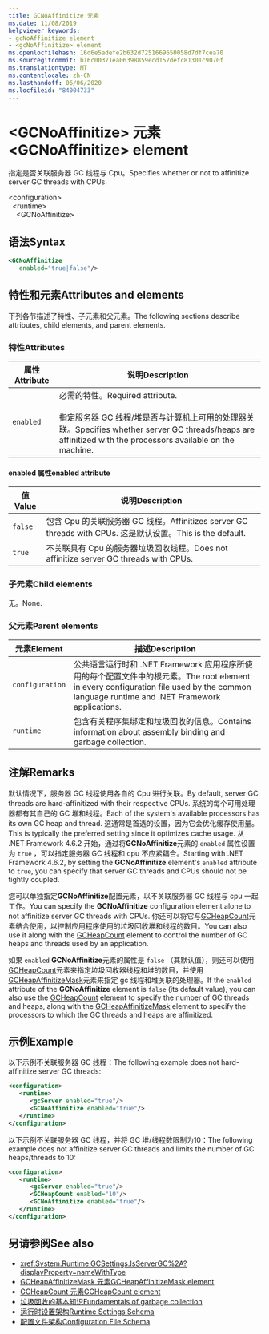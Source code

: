```yaml
---
title: GCNoAffinitize 元素
ms.date: 11/08/2019
helpviewer_keywords:
- gcNoAffinitize element
- <gcNoAffinitize> element
ms.openlocfilehash: 16d6e5adefe2b632d7251669650058d7df7cea70
ms.sourcegitcommit: b16c00371ea06398859ecd157defc81301c9070f
ms.translationtype: MT
ms.contentlocale: zh-CN
ms.lasthandoff: 06/06/2020
ms.locfileid: "84004733"
---
```

# <a name="gcnoaffinitize-element"></a><span data-ttu-id="a5465-102">\<GCNoAffinitize> 元素</span><span class="sxs-lookup"><span data-stu-id="a5465-102">\<GCNoAffinitize> element</span></span>

<span data-ttu-id="a5465-103">指定是否关联服务器 GC 线程与 Cpu。</span><span class="sxs-lookup"><span data-stu-id="a5465-103">Specifies whether or not to affinitize server GC threads with CPUs.</span></span>

\<configuration>\
&nbsp;&nbsp;\<runtime>\
&nbsp;&nbsp;&nbsp;&nbsp;\<GCNoAffinitize>

## <a name="syntax"></a><span data-ttu-id="a5465-104">语法</span><span class="sxs-lookup"><span data-stu-id="a5465-104">Syntax</span></span>

```xml
<GCNoAffinitize
   enabled="true|false"/>
```

## <a name="attributes-and-elements"></a><span data-ttu-id="a5465-105">特性和元素</span><span class="sxs-lookup"><span data-stu-id="a5465-105">Attributes and elements</span></span>

<span data-ttu-id="a5465-106">下列各节描述了特性、子元素和父元素。</span><span class="sxs-lookup"><span data-stu-id="a5465-106">The following sections describe attributes, child elements, and parent elements.</span></span>

### <a name="attributes"></a><span data-ttu-id="a5465-107">特性</span><span class="sxs-lookup"><span data-stu-id="a5465-107">Attributes</span></span>

|<span data-ttu-id="a5465-108">属性</span><span class="sxs-lookup"><span data-stu-id="a5465-108">Attribute</span></span>|<span data-ttu-id="a5465-109">说明</span><span class="sxs-lookup"><span data-stu-id="a5465-109">Description</span></span>|
|---------------|-----------------|
|`enabled`|<span data-ttu-id="a5465-110">必需的特性。</span><span class="sxs-lookup"><span data-stu-id="a5465-110">Required attribute.</span></span><br /><br /><span data-ttu-id="a5465-111">指定服务器 GC 线程/堆是否与计算机上可用的处理器关联。</span><span class="sxs-lookup"><span data-stu-id="a5465-111">Specifies whether server GC threads/heaps are affinitized with the processors available on the machine.</span></span>|

#### <a name="enabled-attribute"></a><span data-ttu-id="a5465-112">enabled 属性</span><span class="sxs-lookup"><span data-stu-id="a5465-112">enabled attribute</span></span>

|<span data-ttu-id="a5465-113">值</span><span class="sxs-lookup"><span data-stu-id="a5465-113">Value</span></span>|<span data-ttu-id="a5465-114">说明</span><span class="sxs-lookup"><span data-stu-id="a5465-114">Description</span></span>|
|-----------|-----------------|
|`false`|<span data-ttu-id="a5465-115">包含 Cpu 的关联服务器 GC 线程。</span><span class="sxs-lookup"><span data-stu-id="a5465-115">Affinitizes server GC threads with CPUs.</span></span> <span data-ttu-id="a5465-116">这是默认设置。</span><span class="sxs-lookup"><span data-stu-id="a5465-116">This is the default.</span></span>|
|`true`|<span data-ttu-id="a5465-117">不关联具有 Cpu 的服务器垃圾回收线程。</span><span class="sxs-lookup"><span data-stu-id="a5465-117">Does not affinitize server GC threads with CPUs.</span></span>|

### <a name="child-elements"></a><span data-ttu-id="a5465-118">子元素</span><span class="sxs-lookup"><span data-stu-id="a5465-118">Child elements</span></span>

<span data-ttu-id="a5465-119">无。</span><span class="sxs-lookup"><span data-stu-id="a5465-119">None.</span></span>

### <a name="parent-elements"></a><span data-ttu-id="a5465-120">父元素</span><span class="sxs-lookup"><span data-stu-id="a5465-120">Parent elements</span></span>

|<span data-ttu-id="a5465-121">元素</span><span class="sxs-lookup"><span data-stu-id="a5465-121">Element</span></span>|<span data-ttu-id="a5465-122">描述</span><span class="sxs-lookup"><span data-stu-id="a5465-122">Description</span></span>|
|-------------|-----------------|
|`configuration`|<span data-ttu-id="a5465-123">公共语言运行时和 .NET Framework 应用程序所使用的每个配置文件中的根元素。</span><span class="sxs-lookup"><span data-stu-id="a5465-123">The root element in every configuration file used by the common language runtime and .NET Framework applications.</span></span>|
|`runtime`|<span data-ttu-id="a5465-124">包含有关程序集绑定和垃圾回收的信息。</span><span class="sxs-lookup"><span data-stu-id="a5465-124">Contains information about assembly binding and garbage collection.</span></span>|

## <a name="remarks"></a><span data-ttu-id="a5465-125">注解</span><span class="sxs-lookup"><span data-stu-id="a5465-125">Remarks</span></span>

<span data-ttu-id="a5465-126">默认情况下，服务器 GC 线程使用各自的 Cpu 进行关联。</span><span class="sxs-lookup"><span data-stu-id="a5465-126">By default, server GC threads are hard-affinitized with their respective CPUs.</span></span> <span data-ttu-id="a5465-127">系统的每个可用处理器都有其自己的 GC 堆和线程。</span><span class="sxs-lookup"><span data-stu-id="a5465-127">Each of the system's available processors has its own GC heap and thread.</span></span> <span data-ttu-id="a5465-128">这通常是首选的设置，因为它会优化缓存使用量。</span><span class="sxs-lookup"><span data-stu-id="a5465-128">This is typically the preferred setting since it optimizes cache usage.</span></span> <span data-ttu-id="a5465-129">从 .NET Framework 4.6.2 开始，通过将**GCNoAffinitize**元素的 `enabled` 属性设置为 `true` ，可以指定服务器 GC 线程和 cpu 不应紧耦合。</span><span class="sxs-lookup"><span data-stu-id="a5465-129">Starting with .NET Framework 4.6.2, by setting the **GCNoAffinitize** element's `enabled` attribute to `true`, you can specify that server GC threads and CPUs should not be tightly coupled.</span></span>

<span data-ttu-id="a5465-130">您可以单独指定**GCNoAffinitize**配置元素，以不关联服务器 GC 线程与 cpu 一起工作。</span><span class="sxs-lookup"><span data-stu-id="a5465-130">You can specify the **GCNoAffinitize** configuration element alone to not affinitize server GC threads with CPUs.</span></span> <span data-ttu-id="a5465-131">你还可以将它与[GCHeapCount](gcheapcount-element.md)元素结合使用，以控制应用程序使用的垃圾回收堆和线程的数目。</span><span class="sxs-lookup"><span data-stu-id="a5465-131">You can also use it along with the [GCHeapCount](gcheapcount-element.md) element to control the number of GC heaps and threads used by an application.</span></span>

<span data-ttu-id="a5465-132">如果 `enabled` **GCNoAffinitize**元素的属性是 `false` （其默认值），则还可以使用[GCHeapCount](gcheapcount-element.md)元素来指定垃圾回收器线程和堆的数目，并使用[GCHeapAffinitizeMask](gcheapaffinitizemask-element.md)元素来指定 gc 线程和堆关联的处理器。</span><span class="sxs-lookup"><span data-stu-id="a5465-132">If the `enabled` attribute of the **GCNoAffinitize** element is `false` (its default value), you can also use the [GCHeapCount](gcheapcount-element.md) element to specify the number of GC threads and heaps, along with the [GCHeapAffinitizeMask](gcheapaffinitizemask-element.md) element to specify the processors to which the GC threads and heaps are affinitized.</span></span>

## <a name="example"></a><span data-ttu-id="a5465-133">示例</span><span class="sxs-lookup"><span data-stu-id="a5465-133">Example</span></span>

<span data-ttu-id="a5465-134">以下示例不关联服务器 GC 线程：</span><span class="sxs-lookup"><span data-stu-id="a5465-134">The following example does not hard-affinitize server GC threads:</span></span>

```xml
<configuration>
   <runtime>
      <gcServer enabled="true"/>
      <GCNoAffinitize enabled="true"/>
   </runtime>
</configuration>
```

<span data-ttu-id="a5465-135">以下示例不关联服务器 GC 线程，并将 GC 堆/线程数限制为10：</span><span class="sxs-lookup"><span data-stu-id="a5465-135">The following example does not affinitize server GC threads and limits the number of GC heaps/threads to 10:</span></span>

```xml
<configuration>
   <runtime>
      <gcServer enabled="true"/>
      <GCHeapCount enabled="10"/>
      <GCNoAffinitize enabled="true"/>
   </runtime>
</configuration>
```

## <a name="see-also"></a><span data-ttu-id="a5465-136">另请参阅</span><span class="sxs-lookup"><span data-stu-id="a5465-136">See also</span></span>

- <xref:System.Runtime.GCSettings.IsServerGC%2A?displayProperty=nameWithType>
- [<span data-ttu-id="a5465-137">GCHeapAffinitizeMask 元素</span><span class="sxs-lookup"><span data-stu-id="a5465-137">GCHeapAffinitizeMask element</span></span>](gcheapaffinitizemask-element.md)
- [<span data-ttu-id="a5465-138">GCHeapCount 元素</span><span class="sxs-lookup"><span data-stu-id="a5465-138">GCHeapCount element</span></span>](gcheapcount-element.md)
- [<span data-ttu-id="a5465-139">垃圾回收的基本知识</span><span class="sxs-lookup"><span data-stu-id="a5465-139">Fundamentals of garbage collection</span></span>](../../../../standard/garbage-collection/fundamentals.md)
- [<span data-ttu-id="a5465-140">运行时设置架构</span><span class="sxs-lookup"><span data-stu-id="a5465-140">Runtime Settings Schema</span></span>](index.md)
- [<span data-ttu-id="a5465-141">配置文件架构</span><span class="sxs-lookup"><span data-stu-id="a5465-141">Configuration File Schema</span></span>](../index.md)
